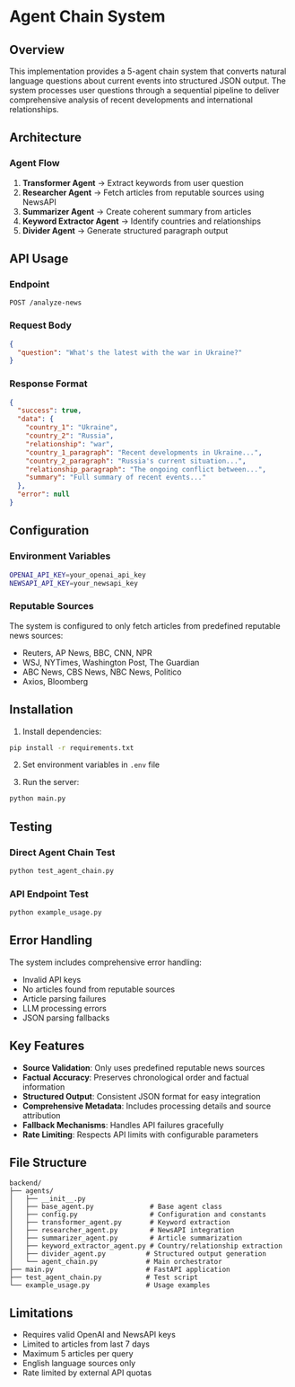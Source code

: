 # Agent Chain System

## Overview

This implementation provides a 5-agent chain system that converts natural language questions about current events into structured JSON output. The system processes user questions through a sequential pipeline to deliver comprehensive analysis of recent developments and international relationships.

## Architecture

### Agent Flow

1. **Transformer Agent** → Extract keywords from user question
2. **Researcher Agent** → Fetch articles from reputable sources using NewsAPI
3. **Summarizer Agent** → Create coherent summary from articles
4. **Keyword Extractor Agent** → Identify countries and relationships
5. **Divider Agent** → Generate structured paragraph output

## API Usage

### Endpoint

```
POST /analyze-news
```

### Request Body

```json
{
  "question": "What's the latest with the war in Ukraine?"
}
```

### Response Format

```json
{
  "success": true,
  "data": {
    "country_1": "Ukraine",
    "country_2": "Russia",
    "relationship": "war",
    "country_1_paragraph": "Recent developments in Ukraine...",
    "country_2_paragraph": "Russia's current situation...",
    "relationship_paragraph": "The ongoing conflict between...",
    "summary": "Full summary of recent events..."
  },
  "error": null
}
```

## Configuration

### Environment Variables

```bash
OPENAI_API_KEY=your_openai_api_key
NEWSAPI_API_KEY=your_newsapi_key
```

### Reputable Sources

The system is configured to only fetch articles from predefined reputable news sources:

- Reuters, AP News, BBC, CNN, NPR
- WSJ, NYTimes, Washington Post, The Guardian
- ABC News, CBS News, NBC News, Politico
- Axios, Bloomberg

## Installation

1. Install dependencies:

```bash
pip install -r requirements.txt
```

2. Set environment variables in `.env` file

3. Run the server:

```bash
python main.py
```

## Testing

### Direct Agent Chain Test

```bash
python test_agent_chain.py
```

### API Endpoint Test

```bash
python example_usage.py
```

## Error Handling

The system includes comprehensive error handling:

- Invalid API keys
- No articles found from reputable sources
- Article parsing failures
- LLM processing errors
- JSON parsing fallbacks

## Key Features

- **Source Validation**: Only uses predefined reputable news sources
- **Factual Accuracy**: Preserves chronological order and factual information
- **Structured Output**: Consistent JSON format for easy integration
- **Comprehensive Metadata**: Includes processing details and source attribution
- **Fallback Mechanisms**: Handles API failures gracefully
- **Rate Limiting**: Respects API limits with configurable parameters

## File Structure

```
backend/
├── agents/
│   ├── __init__.py
│   ├── base_agent.py              # Base agent class
│   ├── config.py                  # Configuration and constants
│   ├── transformer_agent.py       # Keyword extraction
│   ├── researcher_agent.py        # NewsAPI integration
│   ├── summarizer_agent.py        # Article summarization
│   ├── keyword_extractor_agent.py # Country/relationship extraction
│   ├── divider_agent.py          # Structured output generation
│   └── agent_chain.py            # Main orchestrator
├── main.py                       # FastAPI application
├── test_agent_chain.py           # Test script
└── example_usage.py              # Usage examples
```

## Limitations

- Requires valid OpenAI and NewsAPI keys
- Limited to articles from last 7 days
- Maximum 5 articles per query
- English language sources only
- Rate limited by external API quotas

